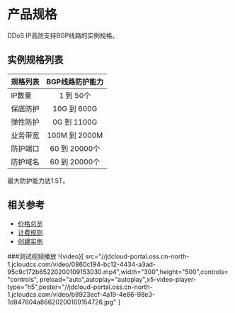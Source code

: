 # 产品规格

DDoS IP高防支持BGP线路的实例规格。

## 实例规格列表

| 规格列表 |  BGP线路防护能力 |  
| :------ |:---------: |
| IP数量    |  1 到 50个 |
| 保底防护  | 10G 到 600G  |
| 弹性防护  | 0G 到 1100G  |  	
| 业务带宽  | 100M 到 2000M  |  
| 防护端口  |  60 到 20000个  |  
| 防护域名  |  60 到 20000个  | 

最大防护能力达1.5T。

## 相关参考


- [价格总览](../Pricing/Price-Overview.md)
- [计费规则](../Pricing/Billing-Rules.md)
- [创建实例](../Getting-Started/Create-Instance.md)

###测试视频播放
!{video}[ src="//jdcloud-portal.oss.cn-north-1.jcloudcs.com/video/0860c194-bc12-4434-a3ad-95c9c172b65220200109153030.mp4",width="300",height="500",controls="controls", preload="auto",autoplay="autoplay",x5-video-player-type="h5",poster="//jdcloud-portal.oss.cn-north-1.jcloudcs.com/video/b8923ecf-4a19-4e66-98e3-1d847604a86620200109154726.jpg" ]
